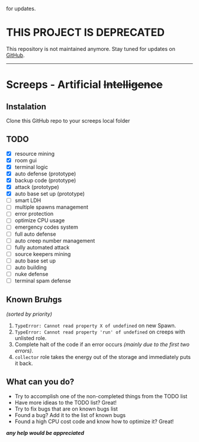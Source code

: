 for updates.

# THIS PROJECT IS DEPRECATED

This repository is not maintained anymore. Stay tuned for updates on [GitHub](https://github.com/Denloob).

---

# Screeps - Artificial ~~Intelligence~~

## Instalation

Clone this GitHub repo to your screeps local folder

## TODO

- [x] resource mining
- [x] room gui
- [x] terminal logic
- [x] auto defense (prototype)
- [x] backup code (prototype)
- [x] attack (prototype)
- [x] auto base set up (prototype)
- [ ] smart LDH <!-- invader core detection, number management and etc -->
- [ ] multiple spawns management
- [ ] error protection
- [ ] optimize CPU usage
- [ ] emergency codes system
- [ ] full auto defense
- [ ] auto creep number management
- [ ] fully automated attack
- [ ] source keepers mining
- [ ] auto base set up
- [ ] auto building
- [ ] nuke defense
- [ ] terminal spam defense

## Known B*r*u*h*gs

_(sorted by priority)_

1. `TypeError: Cannot read property X of undefined` on new Spawn.
1. `TypeError: Cannot read property 'run' of undefined` on creeps with unlisted role.
1. Complete halt of the code if an error occurs _(mainly due to the first two errors)_.
1. `collector` role takes the energy out of the storage and immediately puts it back.

## What can you do?

- Try to accomplish one of the non-completed things from the TODO list
- Have more idieas to the TODO list? Great!
- Try to fix bugs that are on known bugs list
- Found a bug? Add it to the list of known bugs
- Found a high CPU cost code and know how to optimize it? Great!

**_any help would be appreciated_**
